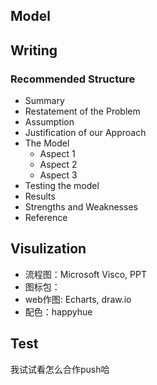 ## Model 

## Writing
### Recommended Structure
- Summary
- Restatement of the Problem
- Assumption
- Justification of our Approach
- The Model
  - Aspect 1
  - Aspect 2
  - Aspect 3
- Testing the model
- Results 
- Strengths and Weaknesses
- Reference

## Visulization
- 流程图：Microsoft Visco, PPT
- 图标包：
- web作图: Echarts, draw.io
- 配色：happyhue



## Test

我试试看怎么合作push哈